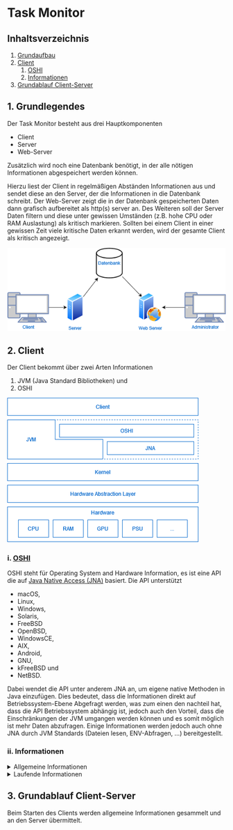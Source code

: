 # Task Monitor
## Inhaltsverzeichnis
1. [Grundaufbau](#basicstructure)
2. [Client](#client)
   1. [OSHI](#client_ohsi)
   2. [Informationen](#client_information)
3. [Grundablauf Client-Server](#basicflow_client_server)

<a name="basicstructure"></a>
## 1. Grundlegendes 
Der Task Monitor besteht aus drei Hauptkomponenten
- Client
- Server
- Web-Server

Zusätzlich wird noch eine Datenbank benötigt, in der alle nötigen Informationen abgespeichert werden können.

Hierzu liest der Client in regelmäßigen Abständen Informationen aus und sendet diese an den Server,
der die Informationen in die Datenbank schreibt. Der Web-Server zeigt die in der Datenbank gespeicherten Daten dann
grafisch aufbereitet als http(s) server an. Des Weiteren soll der Server Daten filtern und diese unter gewissen Umständen 
(z.B. hohe CPU oder RAM Auslastung) als kritisch markieren. Sollten bei einem Client in einer gewissen Zeit
viele kritische Daten erkannt werden, wird der gesamte Client als kritisch angezeigt.

<img src="diagramms/images/01_architecture.png" alt="Grundlegende Architektur">

<a name="client"></a>
## 2. Client
Der Client bekommt über zwei Arten Informationen
1. JVM (Java Standard Bibliotheken) und
2. OSHI

<img src="diagramms/images/02_client_architecture.png" alt="Grundaufbau Abstraktion Client">

<a name="client_ohsi"></a>
### i. [OSHI](https://github.com/oshi/oshi)
OSHI steht für Operating System and Hardware Information, es ist eine API die auf [Java Native Access (JNA)](https://github.com/java-native-access/jna) basiert.
Die API unterstützt
- macOS,
- Linux,
- Windows,
- Solaris,
- FreeBSD
- OpenBSD,
- WindowsCE,
- AIX,
- Android,
- GNU,
- kFreeBSD und
- NetBSD.

Dabei wendet die API unter anderem JNA an, um eigene native Methoden in Java einzufügen.
Dies bedeutet, dass die Informationen direkt auf Betriebssystem-Ebene Abgefragt werden,
was zum einen den nachteil hat, dass die API Betriebssystem abhängig ist, jedoch auch den Vorteil,
dass die Einschränkungen der JVM umgangen werden können und es somit möglich ist mehr Daten abzufragen.
Einige Informationen werden jedoch auch ohne JNA durch JVM Standards (Dateien lesen, ENV-Abfragen, ...) bereitgestellt.

<a name="client_information"></a>
### ii. Informationen
<details>
  <summary>Allgemeine Informationen</summary>

Allgemeine Informationen sind Information, die sich wären des laufenden Betriebes nicht oder selten ändern.
Diese beinhalten:
- Hostname
- Mainboard
  - Hersteller
  - Model
  - Hardware UID
- Firmware/BIOS
  - Name
  - Version
  - Hersteller
  - Veröffentlichungsdatum
- CPU
  - Kennung
    - Hersteller
    - Name
    - Famille
    - Model
    - Stepping
    - Prozessor Id
    - 64 Bit
    - Mikroarchitektur
  - Frequenz
  - Kerne
  - Threads
- Hauptspeicher
  - Kapazität
  - Page Anzahl
  - Swap Kapazität
  - Virtuelle Kapazität
  - Physisch (je Stick)
    - Steckplatz
    - Kapazität
    - Frequenz
    - Hersteller
    - Typ
- Sekundärspeicher (je Festplatte)
  - Name
  - Model
  - Kapazität
  - Partition (je Partition auf Festplatte)
    - Identifikation
    - Typ
    - UUID
    - Kapazität
    - Einbindepunkt
- GPU (je GPU)
  - Name
  - Hersteller
  - VRam
- Netzwerkschnittstellen (je Schnittstelle inkl. lokale)
  - Name
  - Anzeigename
  - Schnittstellenalias
  - Maximal Übertragungseinheit
  - Mac Adresse
  - IPv4 Adressen (je Adresse)
    - Adresse
    - Subnetmask
  - IPv6 Adresse (je Adresse)
    - Adresse
    - Prefix
  - Geschwindigkeit
- Netzteile (je Netzteil)
  - Name
- Soundkarten
  - Name
  - Codec
- USB-Geräte
  - Name
  - Hersteller
  - ProduktId
  - SerialId
  - Angeschlossene USB-Geräte (je Gerät, USB-Gerät)
- Betriebssystem
  - Familie
  - Hersteller
  - Version
  - Codec
  - Buildnummer 
- Internet
  - DNS (je Eintrag)
  - IPv4 Standartgateway
  - IPv6 Standartgateway
- Filesystem
  - Maximale Anzahl Datei Deskriptoren
  - Dateispeicher (je Dateispeicher)
    - Name 
    - Volumen
    - Lable
    - Mount
    - Beschreibung
    - Typ
    - Kapazität
- Benutzer (je angemeldetem Benutzer) (möglich, Administrator rechte?)
  - Name
  - Host
  - Terminal
  - Loginzeit
</details>

<details>
  <summary>Laufende Informationen</summary>

Laufende Informationen sind Information, die sich wären des Betriebes laufend ändern.
Zu jeder Information über eine Komponent wird noch eine Id hinzugefügt, über die eine eindeutige zuteilung möglich ist.
Diese beinhalten:
- CPU
  - Auslastung
  - Kontextänderungen
  - Unterbrechungen
  - Temperatur
- Hauptspeicher
  - Benutzt
  - Swap Benutzt
  - Virtuell Benutzt
  - Page In
  - Page Out
- Sekundärspeicher (je Festplatte)
  - Warteschlangenlänge
  - Leseoperationen
  - Gelesene Bytes
  - Schreiboperationen
  - Geschriebene Bytes
  - Übertragungszeit
- Netzwerkschnittstellen (je Schnittstelle inkl. lokale)
  - Empfangene Bytes
  - Gesendete Bytes
  - Empfangene Pakete
  - Gesendete Pakete
  - Eingehende Fehler
  - Ausgehente Fehler
  - Kollisionen
- Betriebssystem
  - Prozesse
  - Threads
  - Betriebszeit
- Prozesse
  - ID
  - Name
  - Pfad
  - Befehl
  - Argumente
  - Umgebungsvariablen
  - Arbeitsverzeichnis
  - Benutzer
  - Benutzer ID
  - Gruppe
  - Gruppen ID
  - Status
  - Elternprozess ID
  - Priorität
  - Virtuelle Größe
  - Resistente Größe
  - CPU Zeit
  - Benutzer Zeit
  - Startzeit
  - Gelesen bytes
  - Geschrieben bytes
  - Geöffnete Dateien
  - Kumulierte Prozessorlast
  - Kleine Fehler
  - Große Fehler
  - Kontext änderungen
  - Threads
  - Threads (je benutzen Thread)
    - ID
    - Name
    - Status
    - Kumulierte Prozessorlast
    - Beginnende Hauptspeicheradresse
    - Kontext änderungen
    - Kleine Fehler
    - Große Fehler
    - CPU Zeit
    - Benutzer Zeit
    - Startzeit
    - Priorität
- Services
  - Prozess ID
  - Name
  - Status
- Fenster (nur GUI Betriebssysteme)
  - ID
  - Title
  - Command
  - Position
    - x
    - y
    - Höhe
    - Breite
  - Prozess
  - Anordnung
  - Sichtbar
- Internet
  - Stats
    - TCPv4/6
      - Aufgebaute Verbindungen
      - Aktive Verbindungen
      - Passive Verbindungen
      - Verbindungsfehler
      - Zurückgesetzte Verbindungen
      - Gesendete Segmente
      - Erhaltene Segmente
      - Erneut gesendete Segmente
      - Ausgehente Zurücksetzungen
      - Eingehende Fehler
    - UPDv4/6
      - Datagrame gesendet
      - Datagrame erhalten
      - Datagrame ohne Port
      - Fehlerhafte erhaltene Datagrame
  - Verbindungen (je offener TCP Verbindung)
    - Typ
    - lokale Adresse
    - lokaler Port
    - fremde Adresse
    - fremder Port
    - Status
    - Sendewarteschlange
    - Empfangswarteschlange
    - Besitzender Prozess
- Filesystem
  - Derzeitige Anzahl Datei Deskriptoren
  - Dateispeicher (je Dateispeicher)
    - Freie Kapazität
    - Benutzbare Kapazität
</details>

<a name="basicflow_client_server"></a>
## 3. Grundablauf Client-Server

Beim Starten des Clients werden allgemeine Informationen gesammelt und an den Server übermittelt.